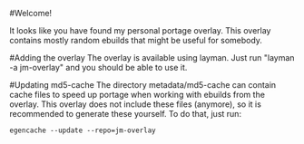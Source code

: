 #Welcome!

It looks like you have found my personal portage overlay.
This overlay contains mostly random ebuilds that might be useful for somebody.

#Adding the overlay
The overlay is available using layman. Just run "layman -a jm-overlay" and you should be able to use it.

#Updating md5-cache
The directory metadata/md5-cache can contain cache files to speed up portage when working with ebuilds from the overlay.
This overlay does not include these files (anymore), so it is recommended to generate these yourself. To do that, just run:
```
egencache --update --repo=jm-overlay
```

